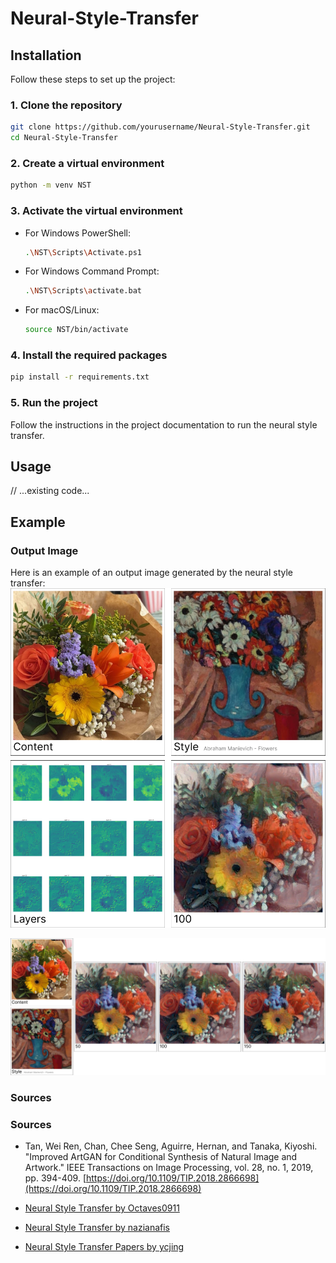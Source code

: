 # Neural-Style-Transfer

## Installation

Follow these steps to set up the project:

### 1. Clone the repository

```sh
git clone https://github.com/yourusername/Neural-Style-Transfer.git
cd Neural-Style-Transfer
```

### 2. Create a virtual environment

```sh
python -m venv NST
```

### 3. Activate the virtual environment

- For Windows PowerShell:
  ```sh
  .\NST\Scripts\Activate.ps1
  ```
- For Windows Command Prompt:
  ```sh
  .\NST\Scripts\activate.bat
  ```
- For macOS/Linux:
  ```sh
  source NST/bin/activate
  ```

### 4. Install the required packages

```sh
pip install -r requirements.txt
```

### 5. Run the project

Follow the instructions in the project documentation to run the neural style transfer.

## Usage

// ...existing code...

## Example

### Output Image

Here is an example of an output image generated by the neural style transfer:
![Feature Map](/data/example/images.png)

![Example Output](/data/example/generations.png)

### Sources

### Sources

- Tan, Wei Ren, Chan, Chee Seng, Aguirre, Hernan, and Tanaka, Kiyoshi. "Improved ArtGAN for Conditional Synthesis of Natural Image and Artwork." IEEE Transactions on Image Processing, vol. 28, no. 1, 2019, pp. 394-409. [https://doi.org/10.1109/TIP.2018.2866698](https://doi.org/10.1109/TIP.2018.2866698)

- [Neural Style Transfer by Octaves0911](https://github.com/Octaves0911/Neural_Style_Transfer)
- [Neural Style Transfer by nazianafis](https://github.com/nazianafis/Neural-Style-Transfer?tab=readme-ov-file)
- [Neural Style Transfer Papers by ycjing](https://github.com/ycjing/Neural-Style-Transfer-Papers?tab=readme-ov-file)
